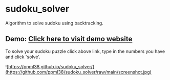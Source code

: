 # sudoku_solver
Algorithm to solve sudoku using backtracking.


## Demo: [Click here to visit demo website](https://ppml38.github.io/sudoku_solver/)     
To solve your sudoku puzzle click above link, type in the numbers you have and click 'solve'.

![https://ppml38.github.io/sudoku_solver/](https://github.com/ppml38/sudoku_solver/raw/main/screenshot.jpg)
